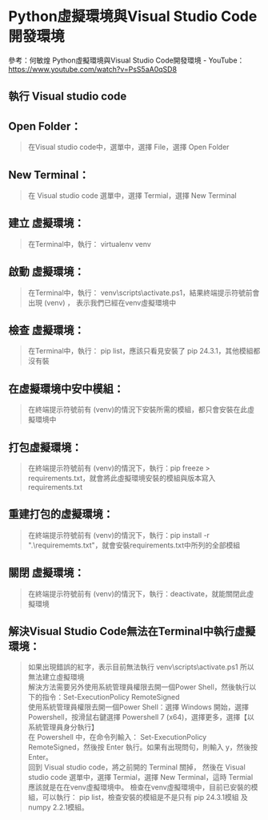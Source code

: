 Python虛擬環境與Visual Studio Code開發環境
===
參考：何敏煌 Python虛擬環境與Visual Studio Code開發環境 - YouTube：https://www.youtube.com/watch?v=PsS5aA0qSD8 

執行 Visual studio code
---
Open Folder：
---
>  在Visual studio code中，選單中，選擇 File，選擇 Open Folder

New Terminal：
---
>  在 Visual studio code 選單中，選擇 Termial，選擇 New Terminal

建立 虛擬環境：
---
>  在Terminal中，執行： virtualenv venv

啟動 虛擬環境：
---
>  在Terminal中，執行： venv\scripts\activate.ps1，結果終端提示符號前會出現 (venv) ， 表示我們已經在venv虛擬環境中

檢查 虛擬環境：
---
>  在Terminal中，執行： pip list，應該只看見安裝了 pip 24.3.1，其他模組都沒有裝

在虛擬環境中安中模組：
---
>  在終端提示符號前有 (venv)的情況下安裝所需的模組，都只會安裝在此虛擬環境中

打包虛擬環境：
---
>  在終端提示符號前有 (venv)的情況下，執行：pip freeze > requirements.txt，就會將此虛擬環境安裝的模組與版本寫入requirements.txt

重建打包的虛擬環境：
---
>  在終端提示符號前有 (venv)的情況下，執行：pip install -r ".\requirememts.txt"，就會安裝requirements.txt中所列的全部模組

關閉 虛擬環境：
---
>  在終端提示符號前有 (venv)的情況下，執行：deactivate，就能關閉此虛擬環境

解決Visual Studio Code無法在Terminal中執行虛擬環境：
---
>  如果出現錯誤的紅字，表示目前無法執行  venv\scripts\activate.ps1 所以無法建立虛擬環境\
>  解決方法需要另外使用系統管理員權限去開一個Power Shell，然後執行以下的指令：Set-ExecutionPolicy RemoteSigned\
>  使用系統管理員權限去開一個Power Shell：選擇 Windows 開始，選擇 Powershell，按滑鼠右鍵選擇 Powershell 7 (x64)，選擇更多，選擇【以系統管理員身分執行】\
>  在 Powershell 中，在命令列輸入： Set-ExecutionPolicy RemoteSigned，然後按 Enter 執行。如果有出現問句，則輸入 y，然後按 Enter。\
>  回到 Visual studio code，將之前開的 Terminal 關掉， 然後在 Visual studio code 選單中，選擇 Termial，選擇 New Terminal，這時 Termial 應該就是在在venv虛擬環境中。
>  檢查在venv虛擬環境中，目前已安裝的模組，可以執行： pip list，檢查安裝的模組是不是只有 pip 24.3.1模組 及 numpy 2.2.1模組。
